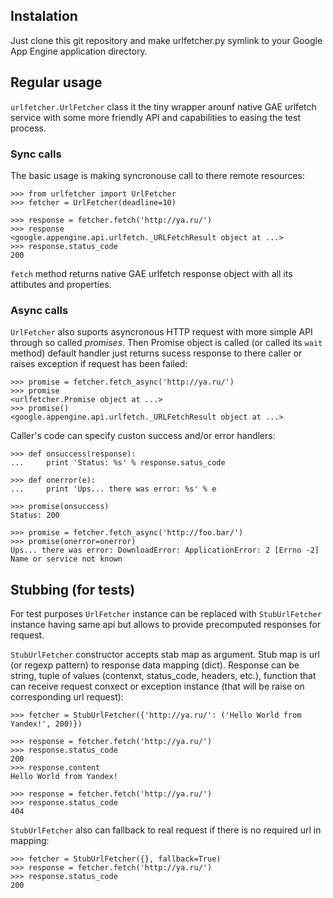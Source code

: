 ## Instalation

Just clone this git repository and make urlfetcher.py symlink to your Google App Engine application directory.

## Regular usage

`urlfetcher.UrlFetcher` class it the tiny wrapper arounf native GAE urlfetch service with some more friendly API and capabilities to easing the test process.

### Sync calls

The basic usage is making syncronouse call to there remote resources:

    >>> from urlfetcher import UrlFetcher
    >>> fetcher = UrlFetcher(deadline=10)

    >>> response = fetcher.fetch('http://ya.ru/')
    >>> response
    <google.appengine.api.urlfetch._URLFetchResult object at ...>
    >>> response.status_code
    200

`fetch` method returns native GAE urlfetch response object with all its attibutes and properties.

### Async calls

`UrlFetcher` also suports asyncronous HTTP request with more simple API through so called _promises_. Then Promise object is called (or called its `wait` method) default handler just returns sucess response to there caller or raises exception if request has been failed:

    >>> promise = fetcher.fetch_async('http://ya.ru/')
    >>> promise
    <urlfetcher.Promise object at ...>
    >>> promise()
    <google.appengine.api.urlfetch._URLFetchResult object at ...>

Caller's code can specify custon success and/or error handlers:

    >>> def onsuccess(response):
    ...     print 'Status: %s' % response.satus_code

    >>> def onerror(e):
    ...     print 'Ups... there was error: %s' % e

    >>> promise(onsuccess)
    Status: 200

    >>> promise = fetcher.fetch_async('http://foo.bar/')
    >>> promise(onerror=onerror)
    Ups... there was error: DownloadError: ApplicationError: 2 [Errno -2] Name or service not known

## Stubbing (for tests)

For test purposes `UrlFetcher` instance can be replaced with `StubUrlFetcher` instance having same api but allows to provide precomputed responses for request.

`StubUrlFetcher` constructor accepts stab map as argument. Stub map is url (or regexp pattern) to response data mapping (dict). Response can be string, tuple of values (contenxt, status_code, headers, etc.), function that can receive request conxect or exception instance (that will be raise on corresponding url request):

    >>> fetcher = StubUrlFetcher({'http://ya.ru/': ('Hello World from Yandex!', 200)})

    >>> response = fetcher.fetch('http://ya.ru/')
    >>> response.status_code
    200
    >>> response.content
    Hello World from Yandex!

    >>> response = fetcher.fetch('http://ya.ru/')
    >>> response.status_code
    404

`StubUrlFetcher` also can fallback to real request if there is no required url in mapping:

    >>> fetcher = StubUrlFetcher({}, fallback=True)
    >>> response = fetcher.fetch('http://ya.ru/')
    >>> response.status_code
    200



